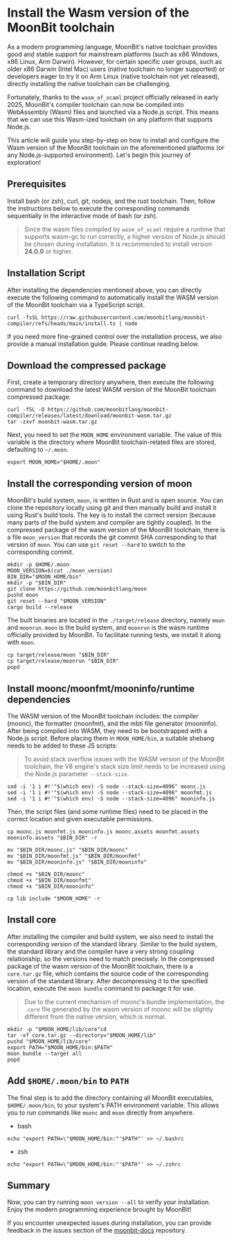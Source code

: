 # Install the Wasm version of the MoonBit toolchain

As a modern programming language, MoonBit's native toolchain provides good and stable support for mainstream platforms (such as x86 Windows, x86 Linux, Arm Darwin). However, for certain specific user groups, such as older x86 Darwin (Intel Mac) users (native toolchain no longer supported) or developers eager to try it on Arm Linux (native toolchain not yet released), directly installing the native toolchain can be challenging.

Fortunately, thanks to the `wasm_of_ocaml` project officially released in early 2025, MoonBit's compiler toolchain can now be compiled into WebAssembly (Wasm) files and launched via a Node.js script. This means that we can use this Wasm-ized toolchain on any platform that supports Node.js.

This article will guide you step-by-step on how to install and configure the Wasm version of the MoonBit toolchain on the aforementioned platforms (or any Node.js-supported environment). Let's begin this journey of exploration!

## Prerequisites

Install bash (or zsh), curl, git, nodejs, and the rust toolchain. Then, follow the instructions below to execute the corresponding commands sequentially in the interactive mode of bash (or zsh).

> Since the wasm files compiled by `wasm_of_ocaml` require a runtime that supports wasm-gc to run correctly, a higher version of Node.js should be chosen during installation. It is recommended to install version **24.0.0** or higher.

## Installation Script

After installing the dependencies mentioned above, you can directly execute the following command to automatically install the WASM version of the MoonBit toolchain via a TypeScript script.

```shell
curl -fsSL https://raw.githubusercontent.com/moonbitlang/moonbit-compiler/refs/heads/main/install.ts | node
```

If you need more fine-grained control over the installation process, we also provide a manual installation guide. Please continue reading below.

## Download the compressed package

First, create a temporary directory anywhere, then execute the following command to download the latest WASM version of the MoonBit toolchain compressed package:

```shell
curl -fSL -O https://github.com/moonbitlang/moonbit-compiler/releases/latest/download/moonbit-wasm.tar.gz
tar -zxvf moonbit-wasm.tar.gz
```

Next, you need to set the `MOON_HOME` environment variable. The value of this variable is the directory where MoonBit toolchain-related files are stored, defaulting to `~/.moon`.

```shell
export MOON_HOME="$HOME/.moon"
```

## Install the corresponding version of moon

MoonBit's build system, `moon`, is written in Rust and is open source. You can clone the repository locally using git and then manually build and install it using Rust's build tools. The key is to install the correct version (because many parts of the build system and compiler are tightly coupled). In the compressed package of the wasm version of the MoonBit toolchain, there is a file `moon_version` that records the git commit SHA corresponding to that version of `moon`. You can use `git reset --hard` to switch to the corresponding commit.

```shell
mkdir -p $HOME/.moon
MOON_VERSION=$(cat ./moon_version)
BIN_DIR="$MOON_HOME/bin"
mkdir -p "$BIN_DIR"
git clone https://github.com/moonbitlang/moon
pushd moon
git reset --hard "$MOON_VERSION"
cargo build --release
```

The built binaries are located in the `./target/release` directory, namely `moon` and `moonrun`. `moon` is the build system, and `moonrun` is the wasm runtime officially provided by MoonBit. To facilitate running tests, we install it along with `moon`.

```shell
cp target/release/moon "$BIN_DIR"
cp target/release/moonrun "$BIN_DIR"
popd
```

## Install moonc/moonfmt/mooninfo/runtime dependencies

The WASM version of the MoonBit toolchain includes: the compiler (moonc), the formatter (moonfmt), and the mbti file generator (mooninfo). After being compiled into WASM, they need to be bootstrapped with a Node.js script. Before placing them in `MOON_HOME/bin`, a suitable shebang needs to be added to these JS scripts:

> To avoid stack overflow issues with the WASM version of the MoonBit toolchain, the V8 engine's stack size limit needs to be increased using the Node.js parameter `--stack-size`.

```shell
sed -i '1 i #!'"$(which env) -S node --stack-size=4096" moonc.js
sed -i '1 i #!'"$(which env) -S node --stack-size=4096" moonfmt.js
sed -i '1 i #!'"$(which env) -S node --stack-size=4096" mooninfo.js
```

Then, the script files (and some runtime files) need to be placed in the correct location and given executable permissions.

```shell
cp moonc.js moonfmt.js mooninfo.js moonc.assets moonfmt.assets mooninfo.assets "$BIN_DIR" -r

mv "$BIN_DIR/moonc.js" "$BIN_DIR/moonc"
mv "$BIN_DIR/moonfmt.js" "$BIN_DIR/moonfmt"
mv "$BIN_DIR/mooninfo.js" "$BIN_DIR/mooninfo"

chmod +x "$BIN_DIR/moonc"
chmod +x "$BIN_DIR/moonfmt"
chmod +x "$BIN_DIR/mooninfo"

cp lib include "$MOON_HOME" -r
```

## Install core

After installing the compiler and build system, we also need to install the corresponding version of the standard library. Similar to the build system, the standard library and the compiler have a very strong coupling relationship, so the versions need to match precisely. In the compressed package of the wasm version of the MoonBit toolchain, there is a `core.tar.gz` file, which contains the source code of the corresponding version of the standard library. After decompressing it to the specified location, execute the `moon bundle` command to package it for use.

> Due to the current mechanism of moonc's bundle implementation, the `.core` file generated by the wasm version of moonc will be slightly different from the native version, which is normal.

```shell
mkdir -p "$MOON_HOME/lib/core"cd 
tar -xf core.tar.gz --directory="$MOON_HOME/lib"
pushd "$MOON_HOME/lib/core"
export PATH="$MOON_HOME/bin:$PATH"
moon bundle --target all
popd
```

## Add `$HOME/.moon/bin` to `PATH`

The final step is to add the directory containing all MoonBit executables, `$HOME/.moon/bin`, to your system's PATH environment variable. This allows you to run commands like `moonc` and `moon` directly from anywhere.

*   bash

```shell
echo "export PATH=\"$MOON_HOME/bin:"'$PATH"' >> ~/.bashrc
```

*   zsh

```shell
echo "export PATH=\"$MOON_HOME/bin:"'$PATH"' >> ~/.zshrc
```

## Summary

Now, you can try running `moon version --all` to verify your installation. Enjoy the modern programming experience brought by MoonBit!

If you encounter unexpected issues during installation, you can provide feedback in the issues section of the [moonbit-docs](https://github.com/moonbitlang/moonbit-docs) repository.